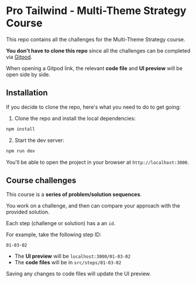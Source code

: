 # Pro Tailwind - Multi-Theme Strategy Course

This repo contains all the challenges for the Multi-Theme Strategy course.

**You don't have to clone this repo** since all the challenges can be completed via [Gitpod](https://gitpod.io).

When opening a Gitpod link, the relevant **code file** and **UI preview** will be open side by side.

## Installation

If you decide to clone the repo, here's what you need to do to get going:

1. Clone the repo and install the local dependencies:

```sh
npm install
```

2. Start the dev server:

```sh
npm run dev
```

You'll be able to open the project in your browser at `http://localhost:3000`.

## Course challenges

This course is a **series of problem/solution sequences**.

You work on a challenge, and then can compare your approach with the provided solution.

Each step (challenge or solution) has a an `id`.

For example, take the following step ID:

`01-03-02`

- The **UI preview** will be `localhost:3000/01-03-02`
- The **code files** will be in `src/steps/01-03-02`

Saving any changes to code files will update the UI preview.
